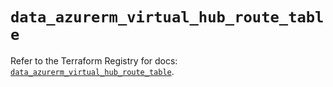# `data_azurerm_virtual_hub_route_table`

Refer to the Terraform Registry for docs: [`data_azurerm_virtual_hub_route_table`](https://registry.terraform.io/providers/hashicorp/azurerm/4.27.0/docs/data-sources/virtual_hub_route_table).
